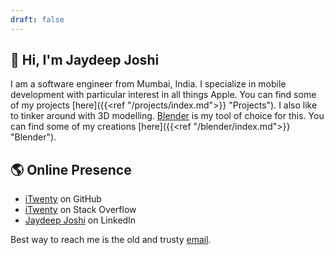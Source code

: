 ```yaml
---
draft: false
---
```

## 👋 Hi, I'm Jaydeep Joshi

I am a software engineer from Mumbai, India. I specialize in mobile development with particular interest in all things Apple. You can find some of my projects [here]({{<ref "/projects/index.md">}} "Projects"). I also like to tinker around with 3D modelling. [Blender](https://www.blender.org) is my tool of choice for this. You can find some of my creations [here]({{<ref "/blender/index.md">}} "Blender").

## 🌎 Online Presence

- [iTwenty](https://github.com/itwenty) on GitHub
- [iTwenty](https://stackoverflow.com/users/1003417/itwenty) on Stack Overflow
- [Jaydeep Joshi](https://www.linkedin.com/in/jaydeep-joshi-5a51524b/) on LinkedIn

Best way to reach me is the old and trusty [email](mailto:jaydeepmjoshi@gmail.com).
